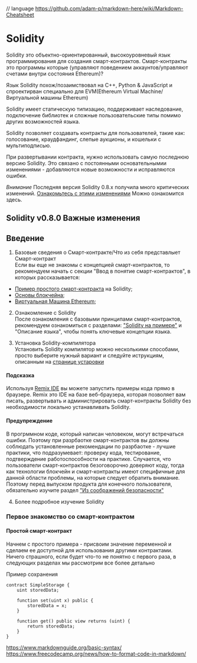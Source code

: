 // language https://github.com/adam-p/markdown-here/wiki/Markdown-Cheatsheet
# Solidity
Solidity это объектно-ориентированный, высокоуровневый язык программирования для создания смарт-контрактов. Смарт-контракты это программы которые (управляют поведением аккаунтов/управляют счетами внутри состояния Ethereum)?

Язык Solidity похож/позаимствовал на C++, Python & JavaScript и спроектирван специально для EVM(Ethereum Virtual Machine/Виртуальной машины Ethereum)

Solidity имеет статическую типизацию, поддерживает наследование, подключение библиотек и сложные пользовательские типы помимо других возможностей языка.

Solidity позволяет создавать контракты для пользователей, такие как: голосование, краудфандинг, слепые аукционы, и кошельки с мультиподписью.

При развертывании контракта, нужно использовать самую последнюю версию Solidity. Это связано с постоянными основательнымии изменениями - добавляются новые возможности и исправляются ошибки.

_Внимание_
Последняя версия Solidity 0.8.x получила много критических изменений. [Ознакомьтесь с этими изменениями](https://docs.soliditylang.org/en/latest/080-breaking-changes.html) Можно ознакомится здесь.

## Solidity v0.8.0 Важные изменения 

## Введение
1. Базовые сведения о Смарт-контракте/Что из себя представлыет Смарт-контракт \
Если вы еще не знакомы с концепцией смарт-контрактов, то рекомендуем начать с секции "Ввод в понятие смарт-контрактов", в которых рассказывается:
* [Пример простого смарт-контракта](https://docs.soliditylang.org/en/latest/introduction-to-smart-contracts.html#simple-smart-contract) на Solidity;
* [Основы блокчейна](https://docs.soliditylang.org/en/latest/introduction-to-smart-contracts.html#blockchain-basics);
* [Виртуальная Машина Ethereum](https://docs.soliditylang.org/en/latest/introduction-to-smart-contracts.html#the-ethereum-virtual-machine);

2. Ознакомление с Solidity \
После ознакомления с базовыми принципами смарт-контрактов, рекомендуем ознакомиться с разделами: ["Solidity на примере"](https://docs.soliditylang.org/en/latest/solidity-by-example.html) и "Описание языка", чтобы понять ключевые концепции языка.

3. Установка Solidity-компилятора \
Установить Solidity компилятор можно несколькими способами, просто выберите нужный вариант и следуйте иструкциям, описанным на [странице устаровки](https://docs.soliditylang.org/en/latest/installing-solidity.html#installing-solidity)

#### Подсказка
Используя [Remix IDE](https://remix.ethereum.org) вы можете запустить примеры кода прямо в браузере. Remix это IDE на базе веб-браузера, которая позволяет вам писать, развертывать и администрировать смарт-контракты Solidity без необходимости локально устанавливать Solidity.

#### Предупреждение
В прогрммном коде, который написан человеком, могут встречаться ошибки. Поэтому при разрбаотке смарт-контрактов вы должны соблюдать установленные рекомендации по разрбаотке - лучшие практики, что подразумевает: проверку кода, тестирование, подтверждение работоспособности на практике. Случается, что пользователи смарт-контрактов безоговорочно доверяют коду, тогда как технологии блокчейн и смарт-контракты имеют специфичные для данной области проблемы, на которые следует обратить внимание. Поэтому перед выпуском продукта для конечного пользователя, обязательно изучите раздел ["Из соображений безопасности"](https://docs.soliditylang.org/en/latest/security-considerations.html#security-considerations)

4. Более подробное изучение Solidity

### Первое знакомство со смарт-контрактом
#### Простой смарт-контракт
Начнем с простого примера - присвоим значение переменной и сделаем ее доступной для использования
другими контрактами. Ничего страшного, если будет что-то не понятно с первого раза, в следующих разделах 
мы рассмотрим все более детально

Пример сохранения

```solidity
contract SimpleStorage {
    uint storedData;
    
    function set(uint x) public {
        storedData = x;
    }
    
    function get() public view returns (uint) {
        return storedData;
    }
}
```



https://www.markdownguide.org/basic-syntax/ \
https://www.freecodecamp.org/news/how-to-format-code-in-markdown/